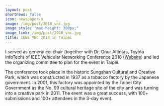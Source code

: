 ```yaml
---
layout: post
shortnews: false
icon: newspaper-o
image: /img/post/2018_vnc.jpg
image_style: "max-height: 300px;"
image_link: /img/post/2018_vnc.jpg
title: IEEE VNC 2018 in Taipei
---
```


I served as general co-chair (together with Dr. Onur Altintas, Toyota InfoTech) of IEEE Vehicular Networking Conference 2018 ([Website](http://www.ieee-vnc.org)) and led the organizing committee to plan for the event in Taipei. 

The conference took place in the historic Sungshan Cultural and Creative Park, which was constructed in 1937 as a tobacco factory by the Japanese government. In 2001, this factory was appointed by the Taipei City Government as the No. 99 cultural heritage site of the city and was turning into a creative park in 2011. The event was a great success, with 100+ submissions and 100+ attendees in the 3-day event.
